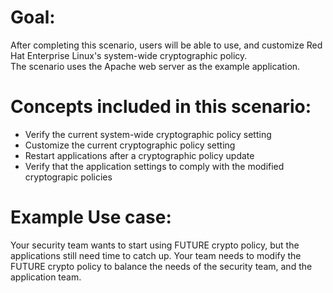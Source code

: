 # Goal:
After completing this scenario, users will be able to use, and 
customize Red Hat Enterprise Linux's system-wide cryptographic policy.  
The scenario uses the Apache web server as the example application.

# Concepts included in this scenario:
* Verify the current system-wide cryptographic policy setting
* Customize the current cryptographic policy setting
* Restart applications after a cryptographic policy update
* Verify that the application settings to comply with the modified cryptograpic policies

# Example Use case:
Your security team wants to start using FUTURE crypto policy, but the applications still need time to catch up. Your team needs to modify the FUTURE crypto policy to balance the needs of the security team, and the application team.
